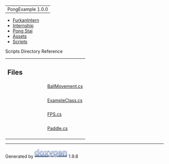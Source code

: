 <div id="top">

<div id="titlearea">

<table data-cellspacing="0" data-cellpadding="0">
<colgroup>
<col style="width: 100%" />
</colgroup>
<tbody>
<tr id="projectrow" class="odd">
<td id="projectalign"><div id="projectname">
PongExample<span id="projectnumber"> 1.0.0</span>
</div></td>
</tr>
</tbody>
</table>

</div>

<div id="nav-path" class="navpath">

- <a href="dir_1dcde7ea5adb4470e937f2f1c0036389.html"
  class="el">FurkanIntern</a>
- <a href="dir_db18fc5b59b71647f21f3d49fd35b7b1.html"
  class="el">Internship</a>
- <a href="dir_7f2202f332a95df5c6e50699b596c7b9.html" class="el">Pong
  Staj</a>
- <a href="dir_b7568e80c0eb65df54ebd3d006b23e5e.html"
  class="el">Assets</a>
- <a href="dir_97d71e10d40891aefe860af68a8d9ea5.html"
  class="el">Scripts</a>

</div>

</div>

<div class="header">

<div class="headertitle">

<div class="title">

Scripts Directory Reference

</div>

</div>

</div>

<div class="contents">

<table class="memberdecls">
<colgroup>
<col style="width: 50%" />
<col style="width: 50%" />
</colgroup>
<tbody>
<tr class="odd heading">
<td colspan="2"><h2 id="files" class="groupheader"><span
id="files"></span> Files</h2></td>
</tr>
<tr class="even memitem:">
<td class="memItemLeft" style="text-align: right;" data-valign="top"><a
href="_ball_movement_8cs_source.html"><span
class="icondoc"></span></a> </td>
<td class="memItemRight" data-valign="bottom"><a
href="_ball_movement_8cs.html" class="el">BallMovement.cs</a></td>
</tr>
<tr class="odd separator:">
<td colspan="2" class="memSeparator"> </td>
</tr>
<tr class="even memitem:">
<td class="memItemLeft" style="text-align: right;" data-valign="top"><a
href="_example_class_8cs_source.html"><span
class="icondoc"></span></a> </td>
<td class="memItemRight" data-valign="bottom"><a
href="_example_class_8cs.html" class="el">ExampleClass.cs</a></td>
</tr>
<tr class="odd separator:">
<td colspan="2" class="memSeparator"> </td>
</tr>
<tr class="even memitem:">
<td class="memItemLeft" style="text-align: right;" data-valign="top"><a
href="_f_p_s_8cs_source.html"><span class="icondoc"></span></a> </td>
<td class="memItemRight" data-valign="bottom"><a href="_f_p_s_8cs.html"
class="el">FPS.cs</a></td>
</tr>
<tr class="odd separator:">
<td colspan="2" class="memSeparator"> </td>
</tr>
<tr class="even memitem:">
<td class="memItemLeft" style="text-align: right;" data-valign="top"><a
href="_paddle_8cs_source.html"><span class="icondoc"></span></a> </td>
<td class="memItemRight" data-valign="bottom"><a href="_paddle_8cs.html"
class="el">Paddle.cs</a></td>
</tr>
<tr class="odd separator:">
<td colspan="2" class="memSeparator"> </td>
</tr>
</tbody>
</table>

</div>

------------------------------------------------------------------------

<span class="small">Generated
by [<img src="doxygen.svg" class="footer" width="104" height="31"
alt="doxygen" />](https://www.doxygen.org/index.html) 1.9.8</span>

